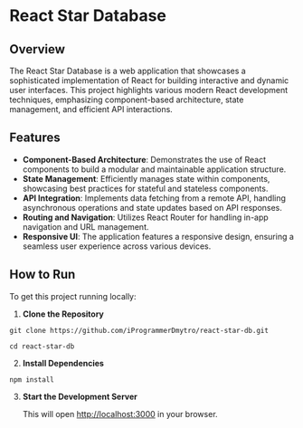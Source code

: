 # React Star Database

## Overview

The React Star Database is a web application that showcases a sophisticated implementation of React for building interactive and dynamic user interfaces. This project highlights various modern React development techniques, emphasizing component-based architecture, state management, and efficient API interactions.

## Features

- **Component-Based Architecture**: Demonstrates the use of React components to build a modular and maintainable application structure.
- **State Management**: Efficiently manages state within components, showcasing best practices for stateful and stateless components.
- **API Integration**: Implements data fetching from a remote API, handling asynchronous operations and state updates based on API responses.
- **Routing and Navigation**: Utilizes React Router for handling in-app navigation and URL management.
- **Responsive UI**: The application features a responsive design, ensuring a seamless user experience across various devices.

## How to Run

To get this project running locally:

1. **Clone the Repository**

```
git clone https://github.com/iProgrammerDmytro/react-star-db.git
```

```
cd react-star-db
```

2. **Install Dependencies**

```
npm install
```

3. **Start the Development Server**

    This will open [http://localhost:3000](http://localhost:3000) in your browser.
